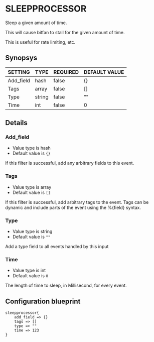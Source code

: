 # SLEEPPROCESSOR
Sleep a given amount of time.

This will cause bitfan to stall for the given amount of time.

This is useful for rate limiting, etc.

## Synopsys


|  SETTING  |  TYPE  | REQUIRED | DEFAULT VALUE |
|-----------|--------|----------|---------------|
| Add_field | hash   | false    | {}            |
| Tags      | array  | false    | []            |
| Type      | string | false    | ""            |
| Time      | int    | false    |             0 |


## Details

### Add_field
* Value type is hash
* Default value is `{}`

If this filter is successful, add any arbitrary fields to this event.

### Tags
* Value type is array
* Default value is `[]`

If this filter is successful, add arbitrary tags to the event. Tags can be dynamic
and include parts of the event using the %{field} syntax.

### Type
* Value type is string
* Default value is `""`

Add a type field to all events handled by this input

### Time
* Value type is int
* Default value is `0`

The length of time to sleep, in Millisecond, for every event.



## Configuration blueprint

```
sleepprocessor{
	add_field => {}
	tags => []
	type => ""
	time => 123
}
```
